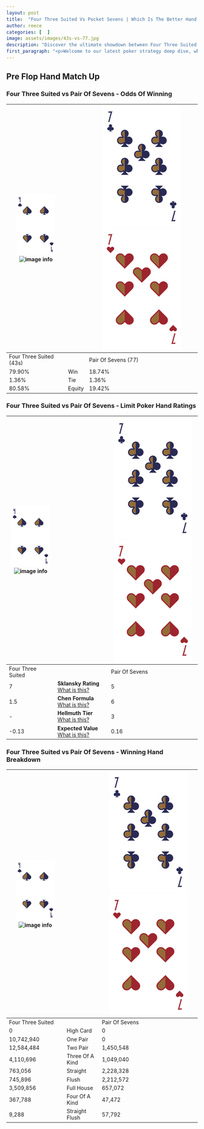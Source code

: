 ```yaml
---
layout: post
title:  "Four Three Suited Vs Pocket Sevens | Which Is The Better Hand In Poker? A Complete Guide"
author: reece
categories: [  ]
image: assets/images/43s-vs-77.jpg
description: "Discover the ultimate showdown between Four Three Suited and Pair Of Sevens in poker! Uncover the odds, strategies, and scenarios where one hand triumphs over the other. Get ready to up your poker game with this thrilling analysis."
first_paragraph: "<p>Welcome to our latest poker strategy deep dive, where we're pitting two distinct hands against each other in a high-stakes showdown: Four Three Suited vs Pair Of Sevens.</p><p>In the dynamic world of poker, every decision counts, and knowing which hand holds the upper hand is key to your success at the table.</p><p>In this article, we'll dissect these two hands, explore the scenarios where one dominates the other, and equip you with the knowledge to make strategic choices that can tip the odds in your favor.</p><p>Get ready to unravel the intriguing dynamics of these poker hands and elevate your game to new heights.</p>"
---
```




[comment]: # (sp0)

## Pre Flop Hand Match Up

<div class="table hand-ratings" markdown="1"> 



### Four Three Suited vs Pair Of Sevens - Odds Of Winning


    
| ![image info](assets/images/hand1/4.png) ![image info](assets/images/hand1/3s.png) |  | ![image info](assets/images/hand2/7.png) ![image info](assets/images/hand2/7o.png) |
| -------- | -------- | -------- |
| Four Three Suited (43s) |  | Pair Of Sevens (77) |
| 79.90% | Win | 18.74% |
| 1.36% | Tie | 1.36% |
| 80.58% | Equity | 19.42% |




[comment]: # (sp1)



### Four Three Suited vs Pair Of Sevens - Limit Poker Hand Ratings


    
| ![image info](assets/images/hand1/4.png) ![image info](assets/images/hand1/3s.png) |  | ![image info](assets/images/hand2/7.png) ![image info](assets/images/hand2/7o.png) |
| -------- | -------- | -------- |
| Four Three Suited |  | Pair Of Sevens |
| 7 | **Sklansky Rating** [What is this?](/sklansky-rating-explained) | 5 |
| 1.5 | **Chen Formula** [What is this?](/chen-formula-explained) | 6 |
| - | **Hellmuth Tier** [What is this?](/Hellmuth-tier-explained) | 3 |
| -0.13 | **Expected Value** [What is this?](/expected-value-explained) | 0.16 |




[comment]: # (sp2)



### Four Three Suited vs Pair Of Sevens - Winning Hand Breakdown


    
| ![image info](assets/images/hand1/4.png) ![image info](assets/images/hand1/3s.png) |  | ![image info](assets/images/hand2/7.png) ![image info](assets/images/hand2/7o.png) |
| -------- | -------- | -------- |
| Four Three Suited |  | Pair Of Sevens |
| 0 | High Card | 0 |
| 10,742,940 | One Pair | 0 |
| 12,584,484 | Two Pair | 1,450,548 |
| 4,110,696 | Three Of A Kind | 1,049,040 |
| 763,056 | Straight | 2,228,328 |
| 745,896 | Flush | 2,212,572 |
| 3,509,856 | Full House | 657,072 |
| 367,788 | Four Of A Kind | 47,472 |
| 9,288 | Straight Flush | 57,792 |




[comment]: # (sp3)



</div>

[comment]: # (sp4)



[comment]: # (sp5)

